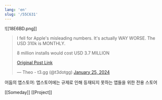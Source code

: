 ```yaml
---
lang: 'en'
slug: '/55C631'
---
```


![[18E6BD.png]]

<blockquote class="twitter-tweet">

I fell for Apple's misleading numbers. It's actually WAY WORSE. The USD 310k is MONTHLY.

8 million installs would cost USD 3.7 MILLION

[Original Post Link](https://t.co/sdC0HdZTw9)

&mdash; Theo - t3.gg (@t3dotgg) [January 25, 2024](https://twitter.com/t3dotgg/status/1750629906697081328?ref_src=twsrc%5Etfw)

</blockquote>

어둠의 앱스토어: 앱스토어에는 규제로 인해 등재되지 못하는 앱들을 위한 전용 스토어

[[Someday]] [[Project]]
